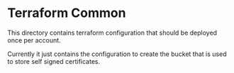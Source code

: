 # Terraform Common

This directory contains terraform configuration that should be deployed once
per account.

Currently it just contains the configuration to create the bucket that is used
to store self signed certificates.
